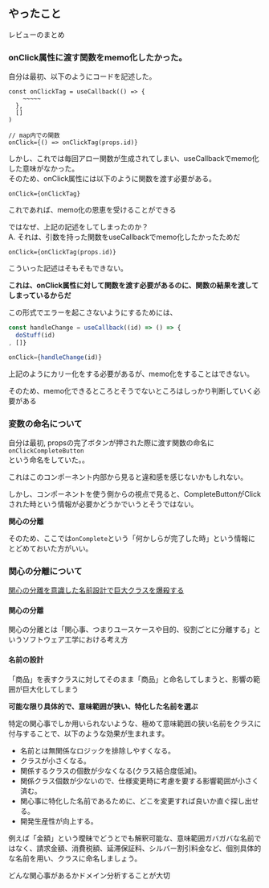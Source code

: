 ## やったこと
レビューのまとめ

### onClick属性に渡す関数をmemo化したかった。
自分は最初、以下のようにコードを記述した。  

```tsx
const onClickTag = useCallback(() => {
    ~~~~~
  },
  []
)

// map内での関数
onClick={() => onClickTag(props.id)}
```

しかし、これでは毎回アロー関数が生成されてしまい、useCallbackでmemo化した意味がなかった。  
そのため、onClick属性には以下のように関数を渡す必要がある。  

```tsx
onClick={onClickTag}
```

これであれば、memo化の恩恵を受けることができる  

ではなぜ、上記の記述をしてしまったのか？  
A. それは、引数を持った関数をuseCallbackでmemo化したかったためだ  

```tsx
onClick={onClickTag(props.id)}
```

こういった記述はそもそもできない。  

**これは、onClick属性に対して関数を渡す必要があるのに、関数の結果を渡してしまっているからだ**  

この形式でエラーを起こさないようにするためには、

```ts
const handleChange = useCallback((id) => () => {
  doStuff(id)
, []}

onClick={handleChange(id)}
```

上記のようにカリー化をする必要があるが、memo化をすることはできない。

そのため、memo化できるところとそうでないところはしっかり判断していく必要がある  

### 変数の命名について
自分は最初, propsの完了ボタンが押された際に渡す関数の命名に  
`onClickCompleteButton`  
という命名をしていた。。

これはこのコンポーネント内部から見ると違和感を感じないかもしれない。  

しかし、コンポーネントを使う側からの視点で見ると、CompleteButtonがClickされた時という情報が必要かどうかでいうとそうではない。  

**関心の分離**  

そのため、ここでは`onComplete`という「何かしらが完了した時」という情報にとどめておいた方がいい。  

### 関心の分離について
[関心の分離を意識した名前設計で巨大クラスを爆殺する](https://qiita.com/MinoDriven/items/37599172b2cd27c38a33)  

#### 関心の分離
関心の分離とは「関心事、つまりユースケースや目的、役割ごとに分離する」というソフトウェア工学における考え方  

#### 名前の設計
「商品」を表すクラスに対してそのまま「商品」と命名してしまうと、影響の範囲が巨大化してしまう  

**可能な限り具体的で、意味範囲が狭い、特化した名前を選ぶ**  

特定の関心事でしか用いられないような、極めて意味範囲の狭い名前をクラスに付与することで、以下のような効果が生まれます。

- 名前とは無関係なロジックを排除しやすくなる。
- クラスが小さくなる。
- 関係するクラスの個数が少なくなる(クラス結合度低減)。
- 関係クラス個数が少ないので、仕様変更時に考慮を要する影響範囲が小さく済む。
- 関心事に特化した名前であるために、どこを変更すれば良いか直ぐ探し出せる。
- 開発生産性が向上する。

例えば「金額」という曖昧でどうとでも解釈可能な、意味範囲ガバガバな名前ではなく、請求金額、消費税額、延滞保証料、シルバー割引料金など、個別具体的な名前を用い、クラスに命名しましょう。  

どんな関心事があるかドメイン分析することが大切  











